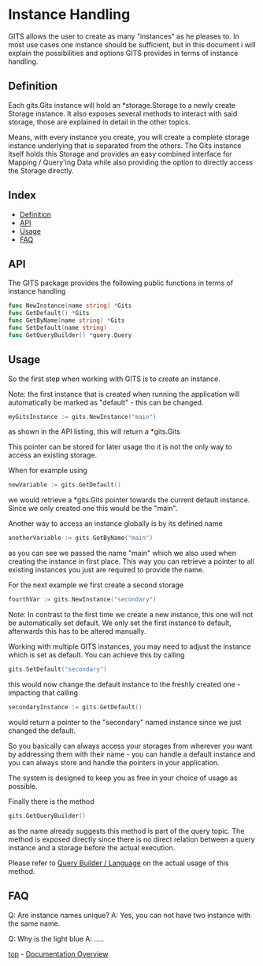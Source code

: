 # Instance Handling
GITS allows the user to create as many "instances" as he pleases to. In most use cases one instance should be sufficient, but in this document i will explain the possibilities and options GITS provides in terms of instance handling.


## Definition
Each gits.Gits instance will hold an *storage.Storage to a newly create Storage instance. It also exposes several methods to interact with said storage, those are explained in detail in the other topics.

Means, with every instance you create, you will create a complete storage instance underlying that is separated from the others. The Gits instance itself holds this Storage and provides an easy combined interface for Mapping / Query'ing Data while also providing the option to directly access the Storage directly.

## Index
* [Definition](#definition)
* [API](#api)
* [Usage](#usage)
* [FAQ](#faq)


## API
The GITS package provides the following public functions in terms of instance handling
```go
func NewInstance(name string) *Gits 
func GetDefault() *Gits 
func GetByName(name string) *Gits 
func SetDefault(name string) 
func GetQueryBuilder() *query.Query 
```

## Usage
So the first step when working with GITS is to create an instance. 

Note: the first instance that is created when running the application will automatically be marked as "default" - this can be changed.
```go
myGitsInstance := gits.NewInstance("main")
```
as shown in the API listing, this will return a *gits.Gits

This pointer can be stored for later usage tho it is not the only way to access an existing storage.

When for example using
```go
newVariable := gits.GetDefault()
```
we would retrieve a *gits.Gits pointer towards the current default instance. Since we only created one this would be the "main".

Another way to access an instance globally is by its defined name
```go
anotherVariable := gits.GetByName("main")
```
as you can see we passed the name "main" which we also used when creating the instance in first place. This way you can retrieve a pointer to all existing instances you just are required to provide the name.

For the next example we first create a second storage
```go
fourthVar := gits.NewInstance("secondary")
```
Note: In contrast to the first time we create a new instance, this one will not be automatically set default. We only set the first instance to default, afterwards this has to be altered manually.

Working with multiple GITS instances, you may need to adjust the instance which is set as default. You can achieve this by calling
```go
gits.SetDefault("secondary")
```
this would now change the default instance to the freshly created one - impacting that calling 
```go
secondaryInstance := gits.GetDefault()
```
would return a pointer to the "secondary" named instance since we just changed the default.

So you basically can always access your storages from wherever you want by addressing them with their name - you can handle a default instance and you can always store and handle the pointers in your application.

The system is designed to keep you as free in your choice of usage as possible.

Finally there is the method
```go
gits.GetQueryBuilder()
```
as the name already suggests this method is part of the query topic. The method is exposed directly since there is no direct relation between a query instance and a storage before the actual execution. 

Please refer to [Query Builder / Language](QUERY.md) on the actual usage of this method.


## FAQ
Q: Are instance names unique?
A: Yes, you can not have two instance with the same name.

Q: Why is the light blue
A: .....



[top](#instance-handling) - 
[Documentation Overview](README)